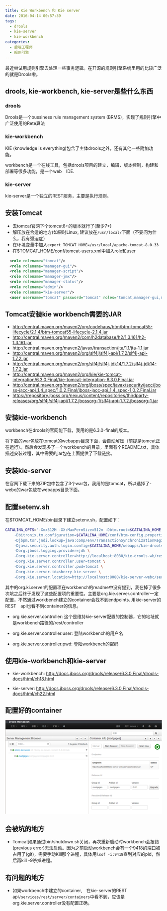 ```yaml
---
title: Kie Workbench 和 Kie server
date: 2016-04-14 00:57:39
tags:
  - drools
  - kie-server
  - kie-workbench
categories:
  - 后端工程师
  - 规则引擎
---
```

最近尝试用规则引擎去处理一些事务逻辑。在开源的规则引擎系统里用的比较广泛的就是Drools啦。

## drools, kie-workbench, kie-server是些什么东西

### drools

Drools是一个bussiness rule management system (BRMS)，实现了规则引擎中广泛使用的Rete算法

### kie-workbench

KIE (knowledge is everything)包含了主体drools之外，还有其他一些附加功能。

workbench是一个在线工具，包括drools项目的建立，编辑，版本控制，构建和部署等很多功能，是一个web　IDE.

### kie-server

kie-server是一个独立的REST服务，主要是执行规则。

## 安装Tomcat
* 去tomcat官网下个tomcat8+的版本就行了(至少7+)
* 解压放在合适的地方(如果时Linux, 建议放在`/usr/local/`下面（不要问为什么，我有强迫症）
* 在环境变量中加入`export TOMCAT_HOME=/usr/local/apache-tomcat-8.0.33`
* 在$TOMCAT_HOME/conf/tomcat-users.xml中加入role和user

```xml
  <role rolename="tomcat"/>
  <role rolename="manager-gui"/>
  <role rolename="manager-script"/>
  <role rolename="manager-jmx"/>
  <role rolename="manager-status"/>
  <role rolename="admin"/>
  <role rolename="kie-server"/>
  <user username="tomcat" password="tomcat" roles="tomcat,manager-gui,manager-script,manager-jmx,manager-status,admin,kie-server"/>
```

## Tomcat安装kie workbench需要的JAR
* http://central.maven.org/maven2/org/codehaus/btm/btm-tomcat55-lifecycle/2.1.4/btm-tomcat55-lifecycle-2.1.4.jar
* http://central.maven.org/maven2/com/h2database/h2/1.3.161/h2-1.3.161.jar
* http://central.maven.org/maven2/javax/transaction/jta/1.1/jta-1.1.jar
* http://central.maven.org/maven2/org/slf4j/slf4j-api/1.7.2/slf4j-api-1.7.2.jar
* http://central.maven.org/maven2/org/slf4j/slf4j-jdk14/1.7.2/slf4j-jdk14-1.7.2.jar
* http://central.maven.org/maven2/org/kie/kie-tomcat-integration/6.3.0.Final/kie-tomcat-integration-6.3.0.Final.jar
* http://central.maven.org/maven2/org/jboss/spec/javax/security/jacc/jboss-jacc-api_1.4_spec/1.0.2.Final/jboss-jacc-api_1.4_spec-1.0.2.Final.jar
* https://repository.jboss.org/nexus/content/repositories/thirdparty-releases/org/slf4j/slf4j-api/1.7.2.jbossorg-1/slf4j-api-1.7.2.jbossorg-1.jar

## 安装kie-workbench

workbench在drools的官网能下载，我用的是6.3.0-final的版本。

将下载的war包放在tomcat的webapps目录下面，会自动解压（前提是tomcat正在运行）。然后会发现多了一个workbench的目录，里面有个README.txt，具体描述安装过程，其中需要的jar包在上面提供了下载链接。


## 安装kie-server

在官网下载下来的ZIP包中包含了3个war包，我用的是tomcat，所以选择了-webc的war包放在webapps目录下面。

## 配置setenv.sh

在$TOMCAT_HOME/bin目录下建立setenv.sh，配置如下：

```bash
CATALINA_OPTS="-Xmx512M -XX:MaxPermSize=512m -Dbtm.root=$CATALINA_HOME \
    -Dbitronix.tm.configuration=$CATALINA_HOME/conf/btm-config.properties \
    -Djbpm.tsr.jndi.lookup=java:comp/env/TransactionSynchronizationRegistry \
    -Djava.security.auth.login.config=$CATALINA_HOME/webapps/kie-drools-wb/WEB-INF/classes/login.config \
    -Dorg.jboss.logging.provider=jdk \
    -Dorg.kie.server.controller=http://localhost:8080/kie-drools-wb/rest/controller \
    -Dorg.kie.server.controller.user=tomcat \
    -Dorg.kie.server.controller.pwd=tomcat \
    -Dorg.kie.server.id=sherry-kie-server \
    -Dorg.kie.server.location=http://localhost:8080/kie-server-webc/services/rest/server"
```

其中的org.ki.server的配置项在workbench的readme中没有提到，我在掉了很多次坑之后终于发现了这些配置项的重要性。主要是org.kie.server.controller一定配置，不然通过workbench建立的container会找不到endpoints. 用kie-server的REST　api也看不到container的信息。

* org.kie.server.controller: 这个是维持kie-server配置的控制器，它的地址就是workbench路径的/rest/controller

* org.kie.server.controller.user: 登陆workbench的用户名

* org.kie.server.controller.pwd: 登陆workbench的密码

## 使用kie-workbench和kie-server

* kie-workbench: http://docs.jboss.org/drools/release/6.3.0.Final/drools-docs/html/ch18.html

* kie-server: http://docs.jboss.org/drools/release/6.3.0.Final/drools-docs/html/ch22.html

## 配置好的container

![container](/images/container.png) 

## 会被坑的地方
* Tomcat如果通过bin/shutdown.sh关闭，再次重新启动时workbench会报错(previous error)无法启动。因为之前启动workbench会有一个9418的端口被占用了(git)，需要手动Kill那个进程，具体用`lsof -i:9418`查到对应的pid，然后再kill -9杀掉进程。

## 有问题的地方
* 如果workbench中建立的container,　在kie-server的REST api`/services/rest/server/containers`中看不到，应该是org.kie.server.controller没有配置正确。